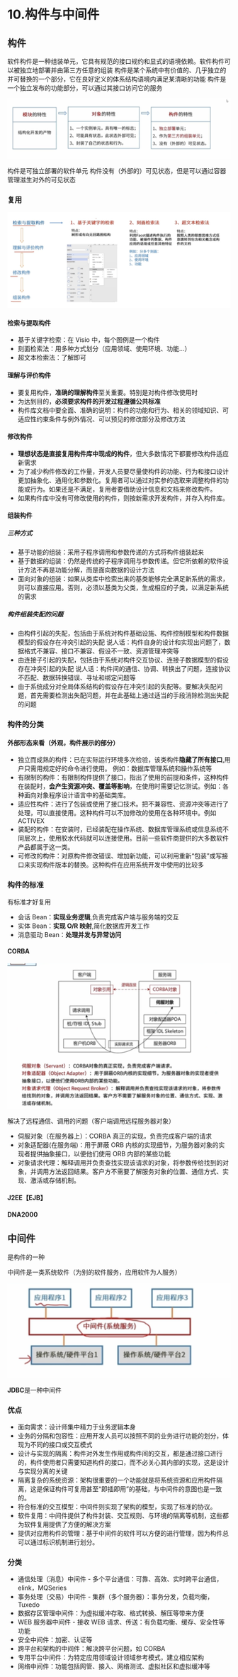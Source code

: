 # 10.构件与中间件

## 构件

软件构件是一种组装单元，它具有规范的接口规约和显式的语境依赖。软件构件可以被独立地部署并由第三方任意的组装
构件是某个系统中有价值的、几乎独立的并可替换的一个部分，它在良好定义的体系结构语境内满足某清晰的功能
构件是一个独立发布的功能部分，可以通过其接口访问它的服务

<img src='/picture/软考/构件的定义.png'/>

构件是可独立部署的软件单元
构件没有（外部的）可见状态，但是可以通过容器管理滋生对外的可见状态

### 复用

<img src='/picture/软考/构件的复用.png'/>

#### 检索与提取构件

- 基于关键字检索：在 Visio 中，每个图例是一个构件
- 刻面检索法：用多种方式划分（应用领域、使用环境、功能...）
- 超文本检索法：了解即可

#### 理解与评价构件

- 要复用构件，**准确的理解构件**至关重要。特别是对构件修改使用时
- 为达到目的，**必须要求构件的开发过程遵循公共标准**
- 构件库文档中要全面、准确的说明：构件的功能和行为、相关的领域知识、可适应性约束条件与例外情况、可以预见的修改部分及修改方法

#### 修改构件

- **理想状态是直接复用构件库中现成的构件**，但大多数情况下都要修改构件适应新需求
- 为了减少构件修改的工作量，开发人员要尽量使构件的功能、行为和接口设计更加抽象化、通用化和参数化。复用者可以通过对实参的选取来调整构件的功能或行为。如果还是不满足，复用者要借助设计信息和文档来修改构件。
- 如果构件库中没有可修改使用的构件，则按新需求开发构件，并存入构件库。

#### 组装构件

##### 三种方式

- 基于功能的组装：采用子程序调用和参数传递的方式将构件组装起来
- 基于数据的组装：仍然是传统的子程序调用与参数传递。但它所依赖的软件设计方法不再是功能分解，而是面向数据的设计方法
- 面向对象的组装：如果从类库中检索出来的基类能够完全满足新系统的需求，则可以直接应用。否则，必须以基类为父类，生成相应的子类，以满足新系统的需求

##### 构件组装失配的问题

- 由构件引起的失配，包括由于系统对构件基础设施、构件控制模型和构件数据模型的假设存在冲突引起的失配
  说人话：构件自身的设计和实现出问题了，数据格式不兼容、接口不兼容、假设不一致、资源管理冲突等
- 由连接子引起的失配，包括由于系统对构件交互协议、连接子数据模型的假设存在冲突引起的失配
  说人话：构件间的通信、协调、转换出了问题，连接协议不匹配、数据转换错误、寻址和绑定问题等
- 由于系统成分对全局体系结构的假设存在冲突引起的失配等。要解决失配问题，首先需要检测出失配问题，并在此基础上通过适当的手段消除检测出失配的问题

### 构件的分类

#### 外部形态来看（外观，构件展示的部分）

- 独立而成熟的构件：已在实际运行环境多次检验，该类构件**隐藏了所有接口**,用户只需用规定好的命令进行使用。
  例如：数据库管理系统和操作系统等
- 有限制的构件：有限制构件提供了接口，指出了使用的前提和条件，这种构件在装配时，**会产生资源冲突、覆盖等影响**，在使用时需要记忆测试。例如：各种面向对象程序设计语言中的基础类库。
- 适应性构件：进行了包装或使用了接口技术。把不兼容性、资源冲突等进行了处理，可以直接使用。这种构件可以不加修改的使用在各种环境中。例如 ACTIVEX
- 装配的构件：在安装时，已经装配在操作系统、数据库管理系统或信息系统不同层次上，使用胶水代码就可以连接使用。目前一些软件商提供的大多数软件产品都属于这一类。
- 可修改的构件：对原构件修改错误、增加新功能，可以利用重新“包装”或写接口来实现构件版本的替换。这种构件在应用系统开发中使用的比较多

### 构件的标准

有标准才好复用

- 会话 Bean：**实现业务逻辑**,负责完成客户端与服务端的交互
- 实体 Bean：**实现 O/R 映射**,简化数据库开发工作
- 消息驱动 Bean：**处理并发与异常访问**

#### CORBA

<img src='/picture/软考/CORBA.png'/>

解决了远程通信、调用的问题（客户端调用远程服务器对象）

- 伺服对象（在服务器上）：CORBA 真正的实现，负责完成客户端的请求
- 对象适配器(在服务端)：用于屏蔽 ORB 内核的实现细节，为服务器对象的实现者提供抽象接口，以便他们使用 ORB 内部的某些功能
- 对象请求代理：解释调用并负责查找实现该请求的对象，将参数传给找到的对象，并调用方法返回结果。客户方不需要了解服务对象的位置、通信方式、实现、激活或存储机制。

#### J2EE【EJB】

#### DNA2000

## 中间件

是构件的一种

中间件是一类系统软件（为别的软件服务，应用软件为人服务）

<img src='/picture/软考/中间件.png'/>

**JDBC**是一种中间件

### 优点

- 面向需求：设计师集中精力于业务逻辑本身
- 业务的分隔和包容性：应用开发人员可以按照不同的业务进行功能的划分，体现为不同的接口或交互模式
- 设计与实现的隔离：构件对外发生作用或构件间的交互，都是通过接口进行的，构件使用者只需要知道构件的接口，而不必关心其内部的实现，这是设计与实现分离的关键
- 隔离复杂的系统资源：架构很重要的一个功能就是将系统资源和应用构件隔离，这是保证构件可复用甚至“即插即用”的基础，与中间件的意图也是一致的。
- 符合标准的交互模型：中间件则实现了架构的模型，实现了标准的协议。
- 软件复用：中间件提供了构件封装、交互规则、与环境的隔离等机制，这些都为软件复用提供了方便的解决方案
- 提供对应用构件的管理：基于中间件的软件可以方便的进行管理，因为构件总可以通过标识机制进行划分。

### 分类

- 通信处理（消息）中间件 - 多个平台通信：可靠、高效、实时跨平台通信，elink，MQSeries
- 事务处理（交易）中间件 - 集群（多个服务器）：事务分发，负载均衡，Tuxedo
- 数据存区管理中间件：为虚拟缓冲存取、格式转换、解压等带来方便
- WEB 服务器中间件 - 接收 WEB 请求、传送：有负载均衡、缓存、安全性等功能
- 安全中间件：加密、认证等
- 跨平台和架构的中间件：解决跨平台问题，如 CORBA
- 专用平台中间件：为特定应用领域设计领域参考模式，建立相应架构
- 网络中间件：功能包括网管、接入、网络测试、虚拟社区和虚拟缓冲等
